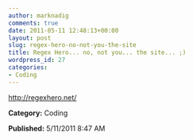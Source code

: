 ```yaml
---
author: marknadig
comments: true
date: 2011-05-11 12:48:13+00:00
layout: post
slug: regex-hero-no-not-you-the-site
title: Regex Hero... no, not you... the site... ;)
wordpress_id: 27
categories:
- Coding
---
```


http://regexhero.net/





**Category:** Coding




**Published:** 5/11/2011 8:47 AM



